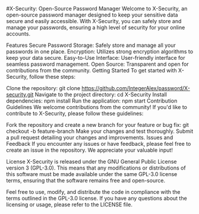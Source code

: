 #X-Security: Open-Source Password Manager
Welcome to X-Security, an open-source password manager designed to keep your sensitive data secure and easily accessible. With X-Security, you can safely store and manage your passwords, ensuring a high level of security for your online accounts.

Features
Secure Password Storage: Safely store and manage all your passwords in one place.
Encryption: Utilizes strong encryption algorithms to keep your data secure.
Easy-to-Use Interface: User-friendly interface for seamless password management.
Open Source: Transparent and open for contributions from the community.
Getting Started
To get started with X-Security, follow these steps:

Clone the repository: git clone https://github.com/IntegerAlex/password/X-security.git
Navigate to the project directory: cd X-Security
Install dependencies: npm install
Run the application: npm start
Contribution Guidelines
We welcome contributions from the community! If you'd like to contribute to X-Security, please follow these guidelines:

Fork the repository and create a new branch for your feature or bug fix: git checkout -b feature-branch
Make your changes and test thoroughly.
Submit a pull request detailing your changes and improvements.
Issues and Feedback
If you encounter any issues or have feedback, please feel free to create an issue in the repository. We appreciate your valuable input!

License
X-Security is released under the GNU General Public License version 3 (GPL-3.0). This means that any modifications or distributions of this software must be made available under the same GPL-3.0 license terms, ensuring that the software remains free and open-source.

Feel free to use, modify, and distribute the code in compliance with the terms outlined in the GPL-3.0 license. If you have any questions about the licensing or usage, please refer to the LICENSE file.
